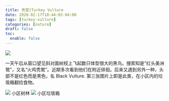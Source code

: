 ```yaml
---
title: 秃鹫|Turkey Vulture
date: 2020-02-17T18:44:03-04:00
tags: [turkey-vulture]
categories: [nature]
draft: false
toc:
  enable: false
---
```

<img src="https://i.loli.net/2020/06/27/6RPhfEnoXFvjlxt.jpg">

一天午后从窗口望见斜对面树杈上飞起数只体型很大的黑鸟。搜索知是“红头美洲鹫”，又名“火鸡秃鹫”。近期多次看到他们在附近徘徊。后来又遇到另外一种，头部不是红色而是黑色，名 Black Vulture. 第三张图片上即是此类，在小区内的垃圾箱翻捡食物。
<!--more-->

<img src="https://i.loli.net/2020/06/27/KDmsRJfibBvdqr8.jpg"/>
小区树林


<img src="https://i.loli.net/2020/06/27/DLpbFcw9eI2V8uT.jpg"/>
小区垃圾箱

